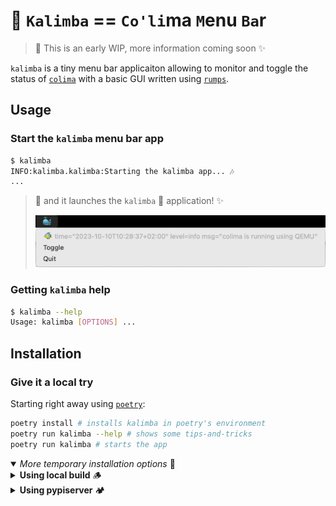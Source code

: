# 🐳 `Kalimba` == `Co'li`ma `M`enu `Ba`r

> 🌱 This is an early WIP, more information coming soon ✨

`kalimba` is a tiny menu bar applicaiton allowing to monitor and toggle
the status of [`colima`](https://github.com/abiosoft/colima) with a basic GUI
written using [`rumps`](https://github.com/jaredks/rumps).

## Usage

### Start the `kalimba` menu bar app

```bash
$ kalimba
INFO:kalimba.kalimba:Starting the kalimba app... 🎶
...
```

> 🧙 and it launches the `kalimba` 🐳 application! ✨
>
> ![kalimba-menu-bar](docs/assets//kalimba-basic.png)

### Getting `kalimba` help

```bash
$ kalimba --help
Usage: kalimba [OPTIONS] ...
```

## Installation

### Give it a local try

Starting right away using [`poetry`](https://python-poetry.org/):

```bash
poetry install # installs kalimba in poetry's environment
poetry run kalimba --help # shows some tips-and-tricks
poetry run kalimba # starts the app
```
<!-- markdownlint-disable MD033 -->
<details open="true">
<summary><i>More temporary installation options</i> 👀</summary>

<details>
<summary><b>Using local build</b> 🪵</summary>

#### Install local build directly

1. Build the project

    ```bash
    $ poetry build
    Building kalimba (<version>)
     ...
     - Built kalimba-<version>-.tar.gz
     ...
    ```

2. Check build results:

    ```bash
    $ ls ./dist
    ...
    kalimba-<version>-.tar.gz
    ...
    ```

3. Install the local `tar` file:

    > Don't forget to replace the `<version>` to the built result. 💡

    ```bash
    $ pip install --user ./dist/kalimba-<version>-.tar.gz
    ...
    Successfully installed ... kalimba-<version> ...
    ```

4. Check direct access to `kalimba` CLI

    ```bash
    $ kalimba --help

    Usage: kalimba [OPTIONS]
    ...
    ```

</details>

<details>
<summary><b>Using pypiserver</b> 🏕️</summary>

#### Install via (local) [pypiserver](https://github.com/pypiserver/pypiserver)

1. Start the local [`pypi-server`](https://github.com/pypiserver/pypiserver)

    > This guide shows how to use a locally running pypiserver.  
    > Feel free to skip to the next step if you already have one running elsewhere. ✌️

    ```bash
    docker run --rm -p 80:8080 pypiserver/pypiserver:latest run -P . -a . -vvv
    ```

2. Configure `poetry`:

    > If you would like to use a remotely deployed one, feel free to
    > adjust the pypiserver URLs here and further. 🔁

    ```bash
    poetry config repositories.local http://localhost 
    ```

3. Build and publish the project

    ```bash
    $ poetry build
    Building kalimba (<version>)
     ...
     - Built kalimba-<version>-...
    $ poetry publish -r local
    Publishing kalimba (<version>) to local
    ...
    $ pip install --user -i http://localhost/ kalimba
    ...
    Successfully installed ... kalimba-<version> ...
    ```

4. Check direct access to `kalimba` CLI

    ```bash
    $ kalimba --help

    Usage: kalimba [OPTIONS]
    ...
    ```

</details>
</details>
<!-- markdownlint-enable MD033 -->
